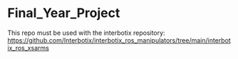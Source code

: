 # Final_Year_Project

This repo must be used with the interbotix repository: https://github.com/Interbotix/interbotix_ros_manipulators/tree/main/interbotix_ros_xsarms

